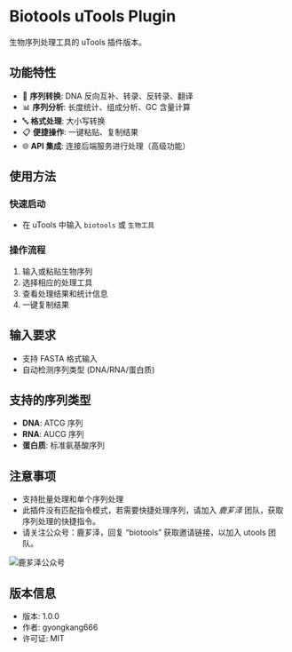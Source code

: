 # Biotools uTools Plugin

生物序列处理工具的 uTools 插件版本。

## 功能特性

- 🧬 **序列转换**: DNA 反向互补、转录、反转录、翻译
- 📊 **序列分析**: 长度统计、组成分析、GC 含量计算
- 🔤 **格式处理**: 大小写转换
- 📋 **便捷操作**: 一键粘贴、复制结果
- 🌐 **API 集成**: 连接后端服务进行处理（高级功能）

## 使用方法

### 快速启动
- 在 uTools 中输入 `biotools` 或 `生物工具`

### 操作流程
1. 输入或粘贴生物序列
2. 选择相应的处理工具
3. 查看处理结果和统计信息
4. 一键复制结果

## 输入要求

- 支持 FASTA 格式输入
- 自动检测序列类型 (DNA/RNA/蛋白质)

## 支持的序列类型

- **DNA**: ATCG 序列
- **RNA**: AUCG 序列
- **蛋白质**: 标准氨基酸序列

## 注意事项

- 支持批量处理和单个序列处理
- 此插件没有匹配指令模式，若需要快捷处理序列，请加入 *鹿芗泽* 团队，获取序列处理的快捷指令。
- 请关注公众号：鹿芗泽，回复 “biotools” 获取邀请链接，以加入 utools 团队。

![鹿芗泽公众号](https://tuchuang-1300837013.cos.ap-nanjing.myqcloud.com/picgo/20250727143449062.png?imageSlim)

## 版本信息

- 版本: 1.0.0
- 作者: gyongkang666
- 许可证: MIT
